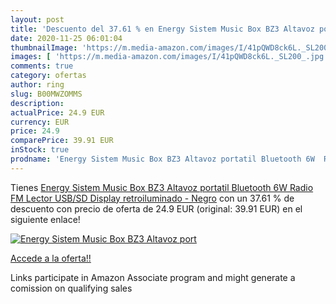 ```yaml
---
layout: post
title: 'Descuento del 37.61 % en Energy Sistem Music Box BZ3 Altavoz port'
date: 2020-11-25 06:01:04
thumbnailImage: 'https://m.media-amazon.com/images/I/41pQWD8ck6L._SL200_.jpg'
images: [ 'https://m.media-amazon.com/images/I/41pQWD8ck6L._SL200_.jpg' ]
comments: true
category: ofertas
author: ring
slug: B00MWZOMMS
description:
actualPrice: 24.9 EUR
currency: EUR
price: 24.9
comparePrice: 39.91 EUR
inStock: true
prodname: 'Energy Sistem Music Box BZ3 Altavoz portatil Bluetooth 6W  Radio FM  Lector USB/SD  Display retroiluminado  - Negro'
---
```


Tienes [Energy Sistem Music Box BZ3 Altavoz portatil Bluetooth 6W  Radio FM  Lector USB/SD  Display retroiluminado  - Negro](https://www.amazon.es/dp/B00MWZOMMS/?tag=tolees-21) con un 37.61 % de descuento con precio de oferta de 24.9 EUR (original: 39.91 EUR) en el siguiente enlace!

[![Energy Sistem Music Box BZ3 Altavoz port](https://m.media-amazon.com/images/I/41pQWD8ck6L._SL200_.jpg)](https://www.amazon.es/dp/B00MWZOMMS/?tag=tolees-21)

[Accede a la oferta!!](https://www.amazon.es/dp/B00MWZOMMS/?tag=tolees-21)

Links participate in Amazon Associate program and might generate a comission on qualifying sales


